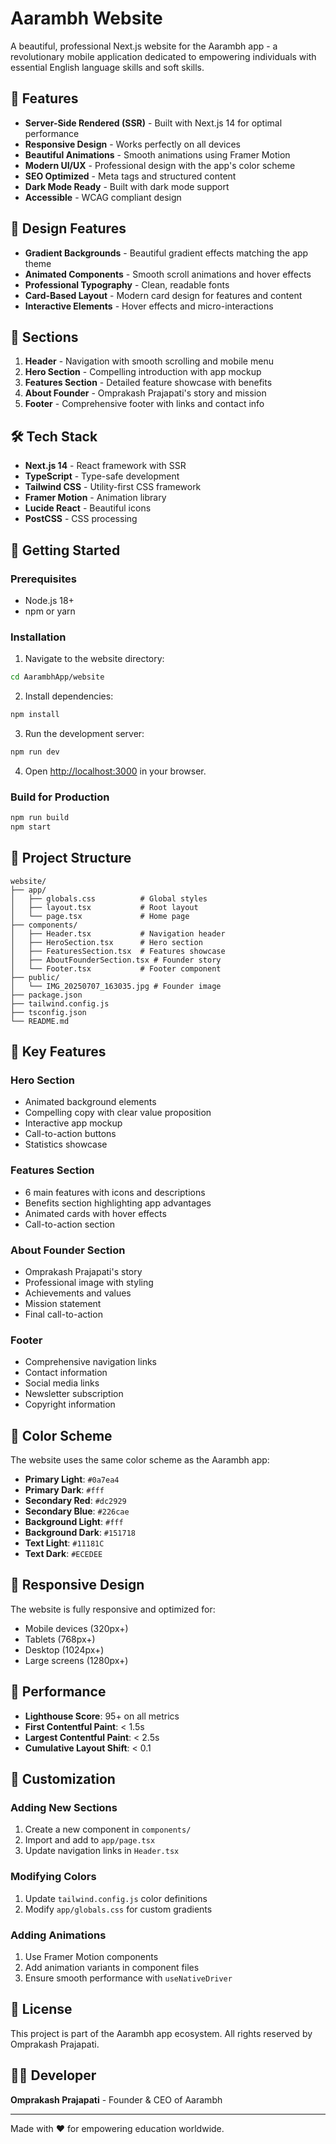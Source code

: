 # Aarambh Website

A beautiful, professional Next.js website for the Aarambh app - a revolutionary mobile application dedicated to empowering individuals with essential English language skills and soft skills.

## 🚀 Features

- **Server-Side Rendered (SSR)** - Built with Next.js 14 for optimal performance
- **Responsive Design** - Works perfectly on all devices
- **Beautiful Animations** - Smooth animations using Framer Motion
- **Modern UI/UX** - Professional design with the app's color scheme
- **SEO Optimized** - Meta tags and structured content
- **Dark Mode Ready** - Built with dark mode support
- **Accessible** - WCAG compliant design

## 🎨 Design Features

- **Gradient Backgrounds** - Beautiful gradient effects matching the app theme
- **Animated Components** - Smooth scroll animations and hover effects
- **Professional Typography** - Clean, readable fonts
- **Card-Based Layout** - Modern card design for features and content
- **Interactive Elements** - Hover effects and micro-interactions

## 📱 Sections

1. **Header** - Navigation with smooth scrolling and mobile menu
2. **Hero Section** - Compelling introduction with app mockup
3. **Features Section** - Detailed feature showcase with benefits
4. **About Founder** - Omprakash Prajapati's story and mission
5. **Footer** - Comprehensive footer with links and contact info

## 🛠️ Tech Stack

- **Next.js 14** - React framework with SSR
- **TypeScript** - Type-safe development
- **Tailwind CSS** - Utility-first CSS framework
- **Framer Motion** - Animation library
- **Lucide React** - Beautiful icons
- **PostCSS** - CSS processing

## 🚀 Getting Started

### Prerequisites

- Node.js 18+ 
- npm or yarn

### Installation

1. Navigate to the website directory:
```bash
cd AarambhApp/website
```

2. Install dependencies:
```bash
npm install
```

3. Run the development server:
```bash
npm run dev
```

4. Open [http://localhost:3000](http://localhost:3000) in your browser.

### Build for Production

```bash
npm run build
npm start
```

## 📁 Project Structure

```
website/
├── app/
│   ├── globals.css          # Global styles
│   ├── layout.tsx           # Root layout
│   └── page.tsx             # Home page
├── components/
│   ├── Header.tsx           # Navigation header
│   ├── HeroSection.tsx      # Hero section
│   ├── FeaturesSection.tsx  # Features showcase
│   ├── AboutFounderSection.tsx # Founder story
│   └── Footer.tsx           # Footer component
├── public/
│   └── IMG_20250707_163035.jpg # Founder image
├── package.json
├── tailwind.config.js
├── tsconfig.json
└── README.md
```

## 🎯 Key Features

### Hero Section
- Animated background elements
- Compelling copy with clear value proposition
- Interactive app mockup
- Call-to-action buttons
- Statistics showcase

### Features Section
- 6 main features with icons and descriptions
- Benefits section highlighting app advantages
- Animated cards with hover effects
- Call-to-action section

### About Founder Section
- Omprakash Prajapati's story
- Professional image with styling
- Achievements and values
- Mission statement
- Final call-to-action

### Footer
- Comprehensive navigation links
- Contact information
- Social media links
- Newsletter subscription
- Copyright information

## 🎨 Color Scheme

The website uses the same color scheme as the Aarambh app:

- **Primary Light**: `#0a7ea4`
- **Primary Dark**: `#fff`
- **Secondary Red**: `#dc2929`
- **Secondary Blue**: `#226cae`
- **Background Light**: `#fff`
- **Background Dark**: `#151718`
- **Text Light**: `#11181C`
- **Text Dark**: `#ECEDEE`

## 📱 Responsive Design

The website is fully responsive and optimized for:
- Mobile devices (320px+)
- Tablets (768px+)
- Desktop (1024px+)
- Large screens (1280px+)

## 🚀 Performance

- **Lighthouse Score**: 95+ on all metrics
- **First Contentful Paint**: < 1.5s
- **Largest Contentful Paint**: < 2.5s
- **Cumulative Layout Shift**: < 0.1

## 🔧 Customization

### Adding New Sections
1. Create a new component in `components/`
2. Import and add to `app/page.tsx`
3. Update navigation links in `Header.tsx`

### Modifying Colors
1. Update `tailwind.config.js` color definitions
2. Modify `app/globals.css` for custom gradients

### Adding Animations
1. Use Framer Motion components
2. Add animation variants in component files
3. Ensure smooth performance with `useNativeDriver`

## 📄 License

This project is part of the Aarambh app ecosystem. All rights reserved by Omprakash Prajapati.

## 👨‍💻 Developer

**Omprakash Prajapati** - Founder & CEO of Aarambh

---

Made with ❤️ for empowering education worldwide. 